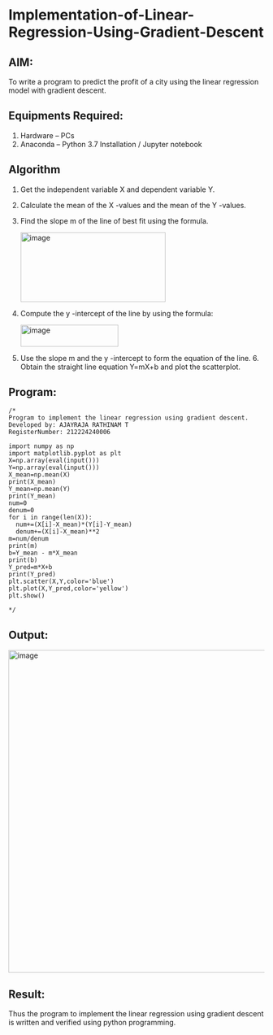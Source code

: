 # Implementation-of-Linear-Regression-Using-Gradient-Descent

## AIM:
To write a program to predict the profit of a city using the linear regression model with gradient descent.

## Equipments Required:
1. Hardware – PCs
2. Anaconda – Python 3.7 Installation / Jupyter notebook

## Algorithm
1. Get the independent variable X and dependent variable Y.
2. Calculate the mean of the X -values and the mean of the Y -values.
3. Find the slope m of the line of best fit using the formula.

   <img width="285" height="137" alt="image" src="https://github.com/user-attachments/assets/8da9e7a6-d9c1-470e-a750-ee09fa174a3e" />
4. Compute the y -intercept of the line by using the formula:

   <img width="192" height="43" alt="image" src="https://github.com/user-attachments/assets/662bfffd-bb91-46e7-af0e-55a3876fb2b8" />
5. Use the slope m and the y -intercept to form the equation of the line. 6. Obtain the straight line equation Y=mX+b and plot
 the scatterplot.



## Program:
```
/*
Program to implement the linear regression using gradient descent.
Developed by: AJAYRAJA RATHINAM T 
RegisterNumber: 212224240006

import numpy as np
import matplotlib.pyplot as plt
X=np.array(eval(input()))
Y=np.array(eval(input()))
X_mean=np.mean(X)
print(X_mean)
Y_mean=np.mean(Y)
print(Y_mean)
num=0
denum=0
for i in range(len(X)):
  num+=(X[i]-X_mean)*(Y[i]-Y_mean)
  denum+=(X[i]-X_mean)**2
m=num/denum
print(m)
b=Y_mean - m*X_mean
print(b)
Y_pred=m*X+b
print(Y_pred)
plt.scatter(X,Y,color='blue')
plt.plot(X,Y_pred,color='yellow')
plt.show()
 
*/
```

## Output:
<img width="993" height="635" alt="image" src="https://github.com/user-attachments/assets/f417dc89-9592-4193-b743-1d64b7718d5f" />



## Result:
Thus the program to implement the linear regression using gradient descent is written and verified using python programming.
